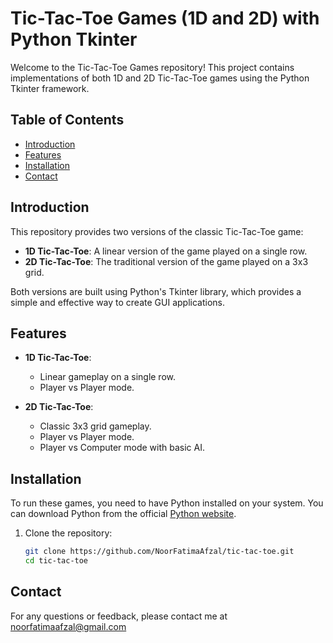 # Tic-Tac-Toe Games (1D and 2D) with Python Tkinter

Welcome to the Tic-Tac-Toe Games repository! This project contains implementations of both 1D and 2D Tic-Tac-Toe games using the Python Tkinter framework.

## Table of Contents

- [Introduction](#introduction)
- [Features](#features)
- [Installation](#installation)
- [Contact](#contact)

## Introduction

This repository provides two versions of the classic Tic-Tac-Toe game:
- **1D Tic-Tac-Toe**: A linear version of the game played on a single row.
- **2D Tic-Tac-Toe**: The traditional version of the game played on a 3x3 grid.

Both versions are built using Python's Tkinter library, which provides a simple and effective way to create GUI applications.

## Features

- **1D Tic-Tac-Toe**:
  - Linear gameplay on a single row.
  - Player vs Player mode.
  
- **2D Tic-Tac-Toe**:
  - Classic 3x3 grid gameplay.
  - Player vs Player mode.
  - Player vs Computer mode with basic AI.

## Installation

To run these games, you need to have Python installed on your system. You can download Python from the official [Python website](https://www.python.org/).

1. Clone the repository:
   ```bash
   git clone https://github.com/NoorFatimaAfzal/tic-tac-toe.git
   cd tic-tac-toe

## Contact

For any questions or feedback, please contact me at noorfatimaafzal@gmail.com
